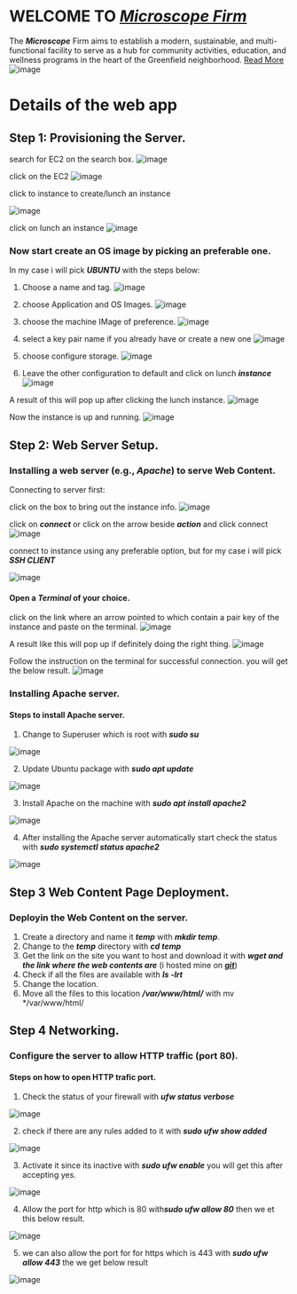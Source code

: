 # WELCOME TO ***[Microscope Firm](http://51.21.150.27/)***
The ***Microscope*** Firm aims to establish a modern, sustainable, and multi-functional facility to serve as a hub for community activities, education, and wellness programs in the heart of the Greenfield neighborhood. [Read More](http://51.21.150.27/)
![image](https://github.com/user-attachments/assets/5ef7f353-c8f4-4ad4-b9c2-5a1bba35b2bb)

# Details of the web app

## Step 1: Provisioning the Server.

search for EC2 on the search box.
![image](https://github.com/user-attachments/assets/47ecfa54-add9-4f66-a0fa-cca7a2c66677)

click on the EC2 
![image](https://github.com/user-attachments/assets/8a2fc3b6-8d99-4b79-a783-97802e6400db)

click to instance to create/lunch an instance

![image](https://github.com/user-attachments/assets/81cd9c1c-9795-42ff-bcab-09fb187fb79f)

click on lunch an instance 
![image](https://github.com/user-attachments/assets/3eaa9496-eefe-447e-b07b-0dcf7d6a1478)

### Now start create an OS image by picking an preferable one.
In my case i will pick ***UBUNTU*** with the steps below:

1. Choose a name and tag.
![image](https://github.com/user-attachments/assets/47cd9f85-121d-4d2f-a293-18383b7fd73b)

2. choose Application and OS Images.
![image](https://github.com/user-attachments/assets/81456476-dbbc-490a-93a6-75e0008fbaca)

3. choose the machine IMage of preference.
![image](https://github.com/user-attachments/assets/e6de7977-8bda-4957-aeec-7080181167d3)

4. select a key pair name if you already have or create a new one
![image](https://github.com/user-attachments/assets/3b64e574-101f-4254-b295-e8601bff3fbb)

5. choose configure storage.
![image](https://github.com/user-attachments/assets/399075e5-8b89-4777-8e9f-a07c260a033a)

6. Leave the other configuration to default and click on lunch ***instance***
![image](https://github.com/user-attachments/assets/e5534c48-f44c-42cd-8cea-116a3661be06)

A result of this will pop up after clicking the lunch instance.
![image](https://github.com/user-attachments/assets/e0411a5c-cbd2-4c2c-9285-26b032104714)

Now the instance is up and running.
![image](https://github.com/user-attachments/assets/15a45fe3-e3fb-4d88-8045-0d93c950e0b0)


  
## Step 2: Web Server Setup.
###  Installing a web server (e.g., ***Apache***) to serve Web Content.

Connecting to server first:

click on the box to bring out the instance info.
![image](https://github.com/user-attachments/assets/0a5fbd26-01d8-4f9d-9ef1-f93e9ef3442e)

click on ***connect*** or click on the arrow beside ***action*** and click connect
![image](https://github.com/user-attachments/assets/cf36b642-c1c5-4d76-805d-0f808e53b617)

connect to instance using any preferable option, but for my case i will pick ***SSH CLIENT***

![image](https://github.com/user-attachments/assets/2d570f83-4596-4d3e-852f-bf62990e4364)

#### Open a ***Terminal*** of your choice.

click on the link where an arrow pointed to which contain a pair key of the instance and paste on the terminal.
![image](https://github.com/user-attachments/assets/4a339deb-dd4e-4e2c-b5ec-2987195e0281)

A result like this will pop up if definitely doing the right thing.
![image](https://github.com/user-attachments/assets/463121da-2d9c-412f-832d-71ba1e84b90d)

Follow the instruction on the terminal for successful connection. you will get the below result.
![image](https://github.com/user-attachments/assets/1e028042-019a-4e37-8ed2-5a2a7cbc80d2)



### Installing Apache server.
#### Steps to install Apache server.

1. Change to Superuser which is root with ***sudo su***
   
![image](https://github.com/user-attachments/assets/34d2284e-eda6-4c6e-8dfe-4850ec4af7bc)

2. Update Ubuntu package with ***sudo apt update***

![image](https://github.com/user-attachments/assets/a653b80a-14b8-4ff2-b32e-b6128ffdf304)

3. Install Apache on the machine with ***sudo apt install apache2***

![image](https://github.com/user-attachments/assets/b93cb4be-1578-4e28-9876-0083ceb2567b)

4. After installing the Apache server automatically start check the status with ***sudo systemctl status apache2***

![image](https://github.com/user-attachments/assets/be5c5a1a-d03c-49e8-b074-96ec730b535c)

## Step 3 Web Content Page Deployment.
### Deployin the Web Content on the server.
1. Create a directory and name it ***temp*** with ***mkdir temp***.
2. Change to the ***temp*** directory with ***cd temp***
3. Get the link on the site you want to host and download it with ***wget and the link where the web contents are*** (i hosted mine on ***[git](https://github.com/Hollumidhe/ALT-schoool-second-semester-exam)***)
4. Check if all the files are  available with ***ls -lrt***
5. Change the location.
6. Move all the files to this location ***/var/www/html/*** with mv */var/www/html/

## Step 4 Networking.
### Configure the server to allow HTTP traffic (port 80).
#### Steps on how to open HTTP trafic port.

1. Check the status of your firewall with ***ufw status verbose***

![image](https://github.com/user-attachments/assets/5aad338e-fa22-4df7-9844-5d5ef5653e66)

2. check if there are any rules added to it with ***sudo ufw show added***

![image](https://github.com/user-attachments/assets/c29c3d09-642d-4384-8f79-05836723fb63)

3. Activate it since its inactive with ***sudo ufw enable*** you will get this after accepting yes.

![image](https://github.com/user-attachments/assets/f0383a03-c79c-4917-af46-c3bc4f3ef6ce)

4. Allow the port for http which is 80 with***sudo ufw allow 80*** then we et this below result.

![image](https://github.com/user-attachments/assets/a41c4f4b-2e92-4caa-a0ce-2501cff86661)

5. we can also allow the port for for https which is 443 with ***sudo ufw allow 443*** the we get below result

![image](https://github.com/user-attachments/assets/7334c896-7b8e-41cb-af46-95729b81cebd)


















